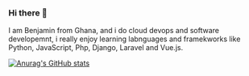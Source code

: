 ### Hi there 👋

I am Benjamin from Ghana, and i do cloud devops and software developemnt, i really enjoy learning 
labnguages and framekworks like Python, JavaScript, Php, Django, Laravel and Vue.js.

[![Anurag's GitHub stats](https://github-readme-stats.vercel.app/api?username=benjamin-andoh)](https://github.com/anuraghazra/github-readme-stats)






<!--
**benjamin-andoh/benjamin-andoh** is a ✨ _special_ ✨ repository because its `README.md` (this file) appears on your GitHub profile.

Here are some ideas to get you started:

- 🔭 I’m currently working on ...
- 🌱 I’m currently learning ...
- 👯 I’m looking to collaborate on ...
- 🤔 I’m looking for help with ...
- 💬 Ask me about ...
- 📫 How to reach me: ...
- 😄 Pronouns: ...
- ⚡ Fun fact: ...
-->
